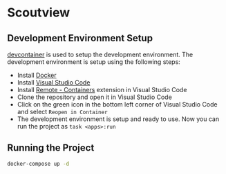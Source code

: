 # Scoutview

## Development Environment Setup

[devcontainer](https://code.visualstudio.com/docs/devcontainers/containers) is used to setup the development environment. The development environment is setup using the following steps:
- Install [Docker](https://docs.docker.com/get-docker/)
- Install [Visual Studio Code](https://code.visualstudio.com/)
- Install [Remote - Containers](https://marketplace.visualstudio.com/items?itemName=ms-vscode-remote.remote-containers) extension in Visual Studio Code
- Clone the repository and open it in Visual Studio Code
- Click on the green icon in the bottom left corner of Visual Studio Code and select `Reopen in Container`
- The development environment is setup and ready to use. Now you can run the project as `task <apps>:run`

## Running the Project

```bash
docker-compose up -d
```

